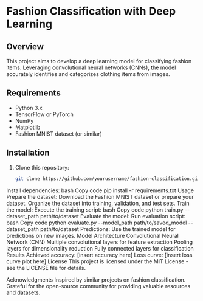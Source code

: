 # Fashion Classification with Deep Learning

## Overview
This project aims to develop a deep learning model for classifying fashion items. Leveraging convolutional neural networks (CNNs), the model accurately identifies and categorizes clothing items from images.

## Requirements
- Python 3.x
- TensorFlow or PyTorch
- NumPy
- Matplotlib
- Fashion MNIST dataset (or similar)

## Installation
1. Clone this repository:
   ```bash
   git clone https://github.com/yourusername/fashion-classification.git
Install dependencies:
bash
Copy code
pip install -r requirements.txt
Usage
Prepare the dataset:
Download the Fashion MNIST dataset or prepare your dataset.
Organize the dataset into training, validation, and test sets.
Train the model:
Execute the training script:
bash
Copy code
python train.py --dataset_path path/to/dataset
Evaluate the model:
Run evaluation script:
bash
Copy code
python evaluate.py --model_path path/to/saved_model --dataset_path path/to/dataset
Predictions:
Use the trained model for predictions on new images.
Model Architecture
Convolutional Neural Network (CNN)
Multiple convolutional layers for feature extraction
Pooling layers for dimensionality reduction
Fully connected layers for classification
Results
Achieved accuracy: [insert accuracy here]
Loss curve: [insert loss curve plot here]
License
This project is licensed under the MIT License - see the LICENSE file for details.

Acknowledgments
Inspired by similar projects on fashion classification.
Grateful for the open-source community for providing valuable resources and datasets.
